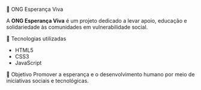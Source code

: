 🌿 ONG Esperança Viva

A **ONG Esperança Viva** é um projeto dedicado a levar apoio, educação e solidariedade às comunidades em vulnerabilidade social.

🧩 Tecnologias utilizadas
- HTML5
- CSS3
- JavaScript

💚 Objetivo
Promover a esperança e o desenvolvimento humano por meio de iniciativas sociais e tecnológicas.
